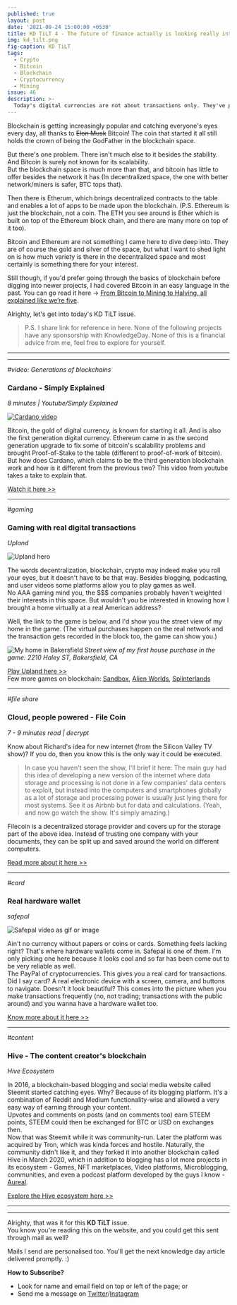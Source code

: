```yaml
---
published: true
layout: post
date: '2021-09-24 15:00:00 +0530'
title: KD TiLT 4 - The future of finance actually is looking really interesting
img: kd_tilt.png
fig-caption: KD TiLT
tags:
  - Crypto
  - Bitcoin
  - Blockchain
  - Cryptocurrency
  - Mining
issue: 46
description: >-
  Today's digital currencies are not about transactions only. They've pack in a lot more.
---
```

Blockchain is getting increasingly popular and catching everyone's eyes every day, all thanks to ~~Elon Musk~~ Bitcoin! The coin that started it all still holds the crown of being the GodFather in the blockchain space.  

But there's one problem. There isn't much else to it besides the stability. And Bitcoin is surely not known for its scalability.    
But the blockchain space is much more than that, and bitcoin has little to offer besides the network it has (In decentralized space, the one with better network/miners is safer, BTC tops that).  

Then there is Etherum, which brings decentralized contracts to the table and enables a lot of apps to be made upon the blockchain. (P.S. Ethereum is just the blockchain, not a coin. The ETH you see around is Ether which is built on top of the Ethereum block chain, and there are many more on top of it too).  

Bitcoin and Ethereum are not something I came here to dive deep into. They are of course the gold and silver of the space, but what I want to shed light on is how much variety is there in the decentralized space and most certainly is something there for your interest.  

Still though, if you'd prefer going through the basics of blockchain before digging into newer projects, I had covered Bitcoin in an easy language in the past. You can go read it here -> [From Bitcoin to Mining to Halving, all explained like we’re five](https://medium.com/the-capital/from-bitcoin-to-mining-to-halving-all-explained-like-were-five-3ca5ba2cef8).  

Alrighty, let's get into today's KD TiLT issue.  

> P.S. I share link for reference in here. None of the following projects have any sponsorship with KnowledgeDay. None of this is a financial advice from me, feel free to explore for yourself.  

-----
-----

_#video: Generations of blockchains_
### Cardano - Simply Explained
_8 minutes | Youtube/Simply Explained_

[![Cardano video](http://i3.ytimg.com/vi/Do8rHvr65ZA/hqdefault.jpg)](https://www.youtube.com/watch?v=Do8rHvr65ZA)

Bitcoin, the gold of digital currency, is known for starting it all. And is also the first generation digital currency. Ethereum came in as the second generation upgrade to fix some of bitcoin's scalability problems and brought Proof-of-Stake to the table (different to proof-of-work of bitcoin).  
But how does Cardano, which claims to be the third generation blockchain work and how is it different from the previous two? This video from youtube takes a take to explain that.  

[Watch it here >>](https://www.youtube.com/watch?v=Do8rHvr65ZA)

--------

_#gaming_
### Gaming with real digital transactions
_Upland_

![Upland hero](https://static.news.bitcoin.com/wp-content/uploads/2021/02/l0MZG6do-upland.png)  

The words decentralization, blockchain, crypto may indeed make you roll your eyes, but it doesn't have to be that way. Besides blogging, podcasting, and user videos some platforms allow you to play games as well.  
No AAA gaming mind you, the $$$ companies probably haven't weighted their interests in this space. But wouldn't you be interested in knowing how I brought a home virtually at a real American address?  

Well, the link to the game is below, and I'd show you the street view of my home in the game. (The virtual purchases happen on the real network and the transaction gets recorded in the block too, the game can show you.)  

![My home in Bakersfield](https://photos.zillowstatic.com/fp/4dcd8c5e72f391ba1569d986ef3d0ac7-uncropped_scaled_within_1536_1152.webp)
_Street view of my first house purchase in the game: 2210 Haley ST, Bakersfield, CA_  

[Play Upland here >>](https://www.upland.me/)  
Few more games on blockchain: [Sandbox](https://www.sandbox.game/en/about/sand/), [Alien Worlds](https://alienworlds.io/), [Splinterlands](https://splinterlands.com/)  

--------

_#file share_
### Cloud, people powered - File Coin
_7 - 9 minutes read | decrypt_

Know about Richard's idea for new internet (from the Silicon Valley TV show)? If you do, then you know this is the only way it could be executed.  
> In case you haven't seen the show, I'll brief it here: The main guy had this idea of developing a new version of the internet where data storage and processing is not done in a few companies' data centers to exploit, but instead into the computers and smartphones globally as a lot of storage and processing power is usually just lying there for most systems. See it as Airbnb but for data and calculations. (Yeah, and now go watch the show. It's simply amazing.)  

Filecoin is a decentralized storage provider and covers up for the storage part of the above idea. Instead of trusting one company with your documents, they can be split up and saved around the world on different computers.  

[Read more about it here >>](https://decrypt.co/resources/filecoin)

--------

_#card_
### Real hardware wallet
_safepal_

![Safepal video as gif or image](https://c.tenor.com/kdGPgfgC3xgAAAAd/safepal-safepal-wallet.gif)  

Ain't no currency without papers or coins or cards. Something feels lacking right? That's where hardware wallets come in. Safepal is one of them. I'm only picking one here because it looks cool and so far has been come out to be very reliable as well.  
The PayPal of cryptocurrencies. This gives you a real card for transactions. Did I say card? A real electronic device with a screen, camera, and buttons to navigate. Doesn't it look beautiful? This comes into the picture when you make transactions frequently (no, not trading; transactions with the public around) and you wanna have a hardware wallet too.  

[Know more about it here >>](https://safepal.io/)  

------

_#content_
### Hive - The content creator's blockchain
_Hive Ecosystem_

In 2016, a blockchain-based blogging and social media website called Steemit started catching eyes. Why? Because of its blogging platform. It's a combination of Reddit and Medium functionality-wise and allowed a very easy way of earning through your content.  
Upvotes and comments on posts (and on comments too) earn STEEM points, STEEM could then be exchanged for BTC or USD on exchanges then.  
Now that was Steemit while it was community-run. Later the platform was acquired by Tron, which was kinda forces and hostile. Naturally, the community didn't like it, and they forked it into another blockchain called Hive in March 2020, which in addition to blogging has a lot more projects in its ecosystem - Games, NFT marketplaces, Video platforms, Microblogging, communities, and even a podcast platform developed by the guys I know - [Aureal](https://aureal.one/).  

[Explore the Hive ecosystem here >>](https://hive.io/eco)  

------
------

Alrighty, that was it for this **KD TiLT** issue.   
You know you're reading this on the website, and you could get this sent through mail as well?  

Mails I send are personalised too. You'll get the next knowledge day article delivered promptly. :)  

**How to Subscribe?**  
- Look for name and email field on top or left of the page; or   
- Send me a message on [Twitter](https://twitter.com/knowledgedaynl)/[Instagram](http://instagram.com/knowledgedaynl)  
